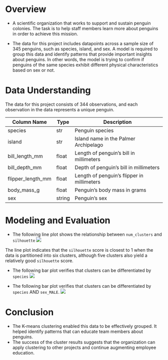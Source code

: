 # Overview 
- A scientific organization that works to support and sustain penguin colonies. The task is to help staff members learn more about penguins in order to achieve this mission. 

- The data for this project includes datapoints across a sample size of 345 penguins, such as species, island, and sex. A model is required to group this data and identify patterns that provide important insights about penguins. In other words, the model is trying to confirm if penguins of the same species exhibit different physical characteristics based on sex or not.

# Data Understanding
The data for this project consists of 344 observations, and each observation in the data represents a unique penguin.

| Column Name        | Type   | Description                                 |
|--------------------|--------|---------------------------------------------|
| species            | str    | Penguin species                             |
| island             | str    | Island name in the Palmer Archipelago       |
| bill_length_mm     | float  | Length of penguin’s bill in millimeters     |
| bill_depth_mm      | float  | Depth of penguin’s bill in millimeters      |
| flipper_length_mm  | float  | Length of penguin’s flipper in millimeters  |
| body_mass_g        | float  | Penguin’s body mass in grams                |
| sex                | string | Penguin’s sex                               |

# Modeling and Evaluation 
- The following line plot shows the relationship between `num_clusters` and `silhouette`
![](/images/1.png)

The line plot indicates that the `silhouette` score is closest to 1 when the data is partitioned into six clusters, although five clusters also yield a relatively good `silhouette` score.

-  The following bar plot verifies that clusters can be differentiated by `species`
![](/images/2.png)

- The following bar plot verifies that clusters can be differentiated by `species` AND `sex_MALE`.
![](/images/3.png)

# Conclusion
- The K-means clustering enabled this data to be effectively grouped. It helped identify patterns that can educate team members about penguins.
- The success of the cluster results suggests that the organization can apply clustering to other projects and continue augmenting employee education.